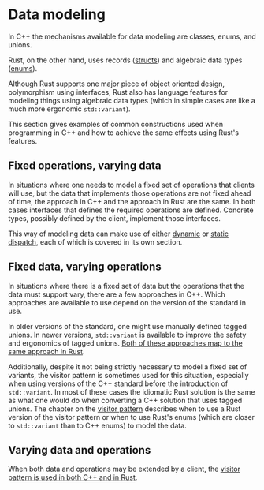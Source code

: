# Data modeling

In C++ the mechanisms available for data modeling are classes, enums, and
unions.

Rust, on the other hand, uses records
([structs](https://doc.rust-lang.org/book/ch05-00-structs.html)) and algebraic
data types ([enums](https://doc.rust-lang.org/book/ch06-00-enums.html)).

Although Rust supports one major piece of object oriented design, polymorphism
using interfaces, Rust also has language features for modeling things using
algebraic data types (which in simple cases are like a much more ergonomic
`std::variant`).

This section gives examples of common constructions used when programming in C++
and how to achieve the same effects using Rust's features.

## Fixed operations, varying data

In situations where one needs to model a fixed set of operations that clients
will use, but the data that implements those operations are not fixed ahead of
time, the approach in C++ and the approach in Rust are the same. In both cases
interfaces that defines the required operations are defined. Concrete types,
possibly defined by the client, implement those interfaces.

This way of modeling data can make use of either
[dynamic](/idioms/data_modeling/abstract_classes.md) or [static
dispatch](/idioms/data_modeling/concepts.md), each of which is covered in its
own section.

## Fixed data, varying operations

In situations where there is a fixed set of data but the operations that the
data must support vary, there are a few approaches in C++. Which approaches are
available to use depend on the version of the standard in use.

In older versions of the standard, one might use manually defined tagged unions.
In newer versions, `std::variant` is available to improve the safety and
ergonomics of tagged unions. [Both of these approaches map to the same approach
in Rust](/idioms/data_modeling/tagged_unions.md).

Additionally, despite it not being strictly necessary to model a fixed set of
variants, the visitor pattern is sometimes used for this situation, especially
when using versions of the C++ standard before the introduction of
`std::variant`. In most of these cases the idiomatic Rust solution is the same
as what one would do when converting a C++ solution that uses tagged unions. The
chapter on the [visitor pattern](/patterns/visitor.md) describes when to use a
Rust version of the visitor pattern or when to use Rust's enums (which are
closer to `std::variant` than to C++ enums) to model the data.

## Varying data and operations

When both data and operations may be extended by a client, the [visitor pattern
is used in both C++ and in Rust](/patterns/visitor.md).
